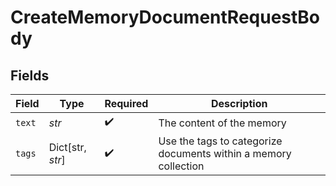 # CreateMemoryDocumentRequestBody


## Fields

| Field                                                           | Type                                                            | Required                                                        | Description                                                     |
| --------------------------------------------------------------- | --------------------------------------------------------------- | --------------------------------------------------------------- | --------------------------------------------------------------- |
| `text`                                                          | *str*                                                           | :heavy_check_mark:                                              | The content of the memory                                       |
| `tags`                                                          | Dict[str, *str*]                                                | :heavy_check_mark:                                              | Use the tags to categorize documents within a memory collection |